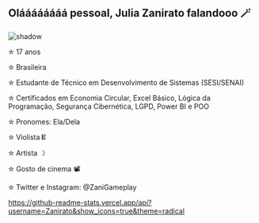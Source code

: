 ## Oláááááááá pessoal, Julia Zanirato falandooo 🪄
![shadow](https://github.com/user-attachments/assets/07a1832f-a833-4485-b751-c069db3a2734)

  ✮ 17 anos 

  
  ✮ Brasileira

  
  ✮ Estudante de Técnico em Desenvolvimento de Sistemas (SESI/SENAI)


 ✮ Certificados em Economia Circular, Excel Básico, Lógica da Programação, Segurança Cibernética, LGPD, Power BI e POO
 
  
  ✮ Pronomes: Ela/Dela

  
  ✮ Violista 𝄡

  
  ✮ Artista ☽


  ✮ Gosto de cinema 📽️

  
  ✮ Twitter e Instagram: @ZaniGameplay


  https://github-readme-stats.vercel.app/api?username=Zanirato&show_icons=true&theme=radical


